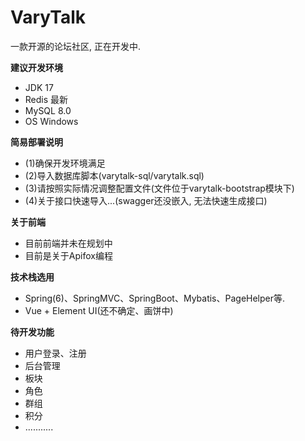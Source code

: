 # VaryTalk

<h>一款开源的论坛社区, 正在开发中.</h>

<b>建议开发环境</b>

* JDK 17
* Redis 最新
* MySQL 8.0
* OS Windows

<b>简易部署说明</b>

* (1)确保开发环境满足
* (2)导入数据库脚本(varytalk-sql/varytalk.sql)
* (3)请按照实际情况调整配置文件(文件位于varytalk-bootstrap模块下)
* (4)关于接口快速导入...(swagger还没嵌入, 无法快速生成接口)

<b>关于前端</b>

* 目前前端并未在规划中
* 目前是关于Apifox编程


<b>技术栈选用</b>

* Spring(6)、SpringMVC、SpringBoot、Mybatis、PageHelper等.
* Vue + Element UI(还不确定、画饼中)

<b>待开发功能</b>
* 用户登录、注册
* 后台管理
* 板块
* 角色
* 群组
* 积分
* ...........